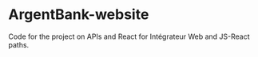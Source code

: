 # ArgentBank-website
Code for the project on APIs and React for Intégrateur Web and JS-React paths.
